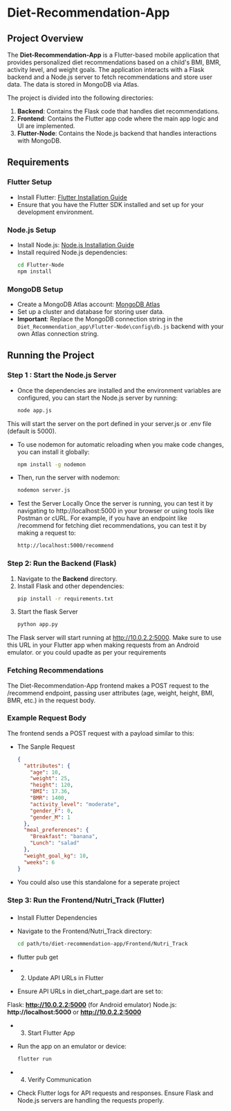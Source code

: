 # Diet-Recommendation-App

## Project Overview
The **Diet-Recommendation-App** is a Flutter-based mobile application that provides personalized diet recommendations based on a child's BMI, BMR, activity level, and weight goals. The application interacts with a Flask backend and a Node.js server to fetch recommendations and store user data. The data is stored in MongoDB via Atlas.

The project is divided into the following directories:

1. **Backend**: Contains the Flask code that handles diet recommendations.
2. **Frontend**: Contains the Flutter app code where the main app logic and UI are implemented.
3. **Flutter-Node**: Contains the Node.js backend that handles interactions with MongoDB.

## Requirements

### Flutter Setup
- Install Flutter: [Flutter Installation Guide](https://flutter.dev/docs/get-started/install)
- Ensure that you have the Flutter SDK installed and set up for your development environment.

### Node.js Setup
- Install Node.js: [Node.js Installation Guide](https://nodejs.org/en/download/)
- Install required Node.js dependencies:
  ```bash
  cd Flutter-Node
  npm install
### MongoDB Setup
- Create a MongoDB Atlas account: [MongoDB Atlas](https://www.mongodb.com/cloud/atlas)
- Set up a cluster and database for storing user data.
- **Important**: Replace the MongoDB connection string in the `Diet_Recommendation_app\Flutter-Node\config\db.js` backend with your own Atlas connection string.


## Running the Project
### Step 1 : Start the Node.js Server
- Once the dependencies are installed and the environment variables are configured, you can start the Node.js server by running:
  ```bash
  node app.js

This will start the server on the port defined in your server.js or .env file (default is 5000).

- To use nodemon for automatic reloading when you make code changes, you can install it globally:

  ```bash
  npm install -g nodemon
- Then, run the server with nodemon:
  ```bash
  nodemon server.js
  
- Test the Server Locally
Once the server is running, you can test it by navigating to http://localhost:5000 in your browser or using tools like Postman or cURL. For example, if you have an endpoint like /recommend for fetching diet recommendations, you can test it by making a request to:

  ```bash
  http://localhost:5000/recommend
  
### Step 2: Run the Backend (Flask)
1. Navigate to the **Backend** directory.
2. Install Flask and other dependencies:
   ```bash
   pip install -r requirements.txt
3. Start the flask Server
   ```bash
   python app.py
The Flask server will start running at http://10.0.2.2:5000. Make sure to use this URL in your Flutter app when making requests from an Android emulator. or you could upadte as per your requirements
   
### Fetching Recommendations
The Diet-Recommendation-App frontend makes a POST request to the /recommend endpoint, passing user attributes (age, weight, height, BMI, BMR, etc.) in the request body.

### Example Request Body
The frontend sends a POST request with a payload similar to this:
- The Sanple Request
  ```json
  {
    "attributes": {
      "age": 10,
      "weight": 25,
      "height": 120,
      "BMI": 17.36,
      "BMR": 1400,
      "activity_level": "moderate",
      "gender_F": 0,
      "gender_M": 1
    },
    "meal_preferences": {
      "Breakfast": "banana",
      "Lunch": "salad"
    },
    "weight_goal_kg": 10,
    "weeks": 6
  }
- You could also use this standalone for a seperate project
### Step 3: Run the Frontend/Nutri_Track (Flutter)
###
- Install Flutter Dependencies
- Navigate to the Frontend/Nutri_Track directory:

  ```bash
  cd path/to/diet-recommendation-app/Frontend/Nutri_Track
- flutter pub get
- 2. Update API URLs in Flutter
- Ensure API URLs in diet_chart_page.dart are set to:

Flask: **http://10.0.2.2:5000** (for Android emulator)
Node.js: **http://localhost:5000** or **http://10.0.2.2:5000**
- 3. Start Flutter App
- Run the app on an emulator or device:

  ``` bash
  flutter run
- 4. Verify Communication
- Check Flutter logs for API requests and responses. Ensure Flask and Node.js servers are handling the requests properly.

